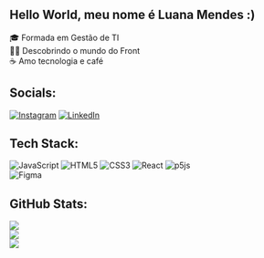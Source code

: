 ## Hello World, meu nome é Luana Mendes :)
🎓 Formada em Gestão de TI<br>
👩‍💻 Descobrindo o mundo do Front<br>
☕ Amo tecnologia e café

## Socials:
[![Instagram](https://img.shields.io/badge/Instagram-%23E4405F.svg?logo=Instagram&logoColor=white)](https://instagram.com/luuanamendes) 
[![LinkedIn](https://img.shields.io/badge/LinkedIn-%230077B5.svg?logo=linkedin&logoColor=white)](https://linkedin.com/in/luanamendessant) 

## Tech Stack:
![JavaScript](https://img.shields.io/badge/javascript-%23323330.svg?style=flat&logo=javascript&logoColor=%23F7DF1E) 
![HTML5](https://img.shields.io/badge/html5-%23E34F26.svg?style=flat&logo=html5&logoColor=white) 
![CSS3](https://img.shields.io/badge/css3-%231572B6.svg?style=flat&logo=css3&logoColor=white) 
![React](https://img.shields.io/badge/react-%2320232a.svg?style=flat&logo=react&logoColor=%2361DAFB) 
![p5js](https://img.shields.io/badge/p5.js-ED225D?style=flat&logo=p5.js&logoColor=FFFFFF) 	
![Figma](https://img.shields.io/badge/figma-%23F24E1E.svg?style=flat&logo=figma&logoColor=white)

## GitHub Stats:
![](https://github-readme-stats.vercel.app/api?username=luuanamendes&theme=gotham&hide_border=true&include_all_commits=true&count_private=false)<br/>
![](https://github-readme-streak-stats.herokuapp.com/?user=luuanamendes&theme=gotham&hide_border=true)<br/>
![](https://github-readme-stats.vercel.app/api/top-langs/?username=luuanamendes&theme=gotham&hide_border=true&include_all_commits=true&count_private=false&layout=compact)

<!-- Proudly created with GPRM ( https://gprm.itsvg.in ) -->
